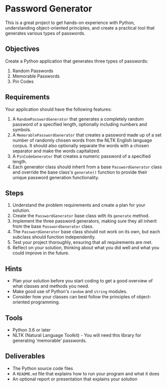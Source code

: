 # Password Generator

This is a great project to get hands-on experience with Python, understanding object-oriented principles, and create a practical tool that generates various types of passwords.

## Objectives

Create a Python application that generates three types of passwords:

1. Random Passwords
2. Memorable Passwords
3. Pin Codes


## Requirements

Your application should have the following features:

1. A `RandomPasswordGenerator` that generates a completely random password of a specified length, optionally including numbers and symbols.
2. A `MemorablePasswordGenerator` that creates a password made up of a set number of randomly chosen words from the NLTK English language corpus. It should also optionally separate the words with a chosen separator and make the words capitalized.
3. A `PinCodeGenerator` that creates a numeric password of a specified length.
4. Each generator class should inherit from a base `PasswordGenerator` class and override the base class's `generate()` function to provide their unique password generation functionality.

## Steps

1. Understand the problem requirements and create a plan for your solution.
2. Create the `PasswordGenerator` base class with its `generate` method.
3. Implement the three password generators, making sure they all inherit from the base `PasswordGenerator` class.
4. The `PasswordGenerator` base class should not work on its own, but each subclass should function independently.
5. Test your project thoroughly, ensuring that all requirements are met.
6. Reflect on your solution, thinking about what you did well and what you could improve in the future.

## Hints

- Plan your solution before you start coding to get a good overview of what classes and methods you need.
- Make good use of Python's `random` and `string` modules.
- Consider how your classes can best follow the principles of object-oriented programming.

## Tools

- Python 3.6 or later
- NLTK (Natural Language Toolkit) - You will need this library for generating 'memorable' passwords.

## Deliverables

- The Python source code files
- A `README.md` file that explains how to run your program and what it does
- An optional report or presentation that explains your solution
